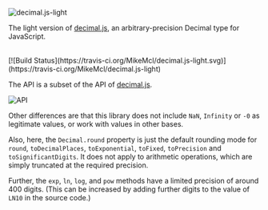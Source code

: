 ![decimal.js-light](https://raw.githubusercontent.com/MikeMcl/decimal.js-light/gh-pages/decimaljslight.png)

The light version of [decimal.js](https://github.com/MikeMcl/decimal.js/), an arbitrary-precision Decimal type for JavaScript.

<br />
[![Build Status](https://travis-ci.org/MikeMcl/decimal.js-light.svg)](https://travis-ci.org/MikeMcl/decimal.js-light)

The API is a subset of the API of [decimal.js](https://github.com/MikeMcl/decimal.js/). 

![API](https://raw.githubusercontent.com/MikeMcl/decimal.js-light/gh-pages/API.png)

Other differences are that this library does not include `NaN`, `Infinity` or `-0` as legitimate values, or work with values in other bases. 

Also, here, the `Decimal.round` property is just the default rounding mode for `round`, `toDecimalPlaces`, `toExponential`, `toFixed`, `toPrecision` and `toSignificantDigits`. It does not apply to arithmetic operations, which are simply truncated at the required precision.  

Further, the `exp`, `ln`, `log`, and `pow` methods have a limited precision of around 400 digits. (This can be increased by adding further digits to the value of `LN10` in the source code.) 
